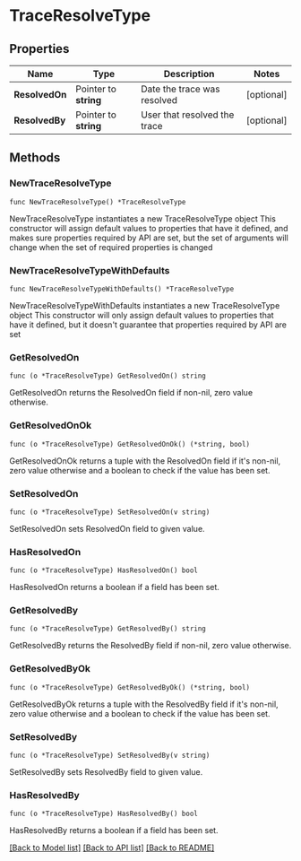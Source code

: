 # TraceResolveType

## Properties

Name | Type | Description | Notes
------------ | ------------- | ------------- | -------------
**ResolvedOn** | Pointer to **string** | Date the trace was resolved | [optional] 
**ResolvedBy** | Pointer to **string** | User that resolved the trace | [optional] 

## Methods

### NewTraceResolveType

`func NewTraceResolveType() *TraceResolveType`

NewTraceResolveType instantiates a new TraceResolveType object
This constructor will assign default values to properties that have it defined,
and makes sure properties required by API are set, but the set of arguments
will change when the set of required properties is changed

### NewTraceResolveTypeWithDefaults

`func NewTraceResolveTypeWithDefaults() *TraceResolveType`

NewTraceResolveTypeWithDefaults instantiates a new TraceResolveType object
This constructor will only assign default values to properties that have it defined,
but it doesn't guarantee that properties required by API are set

### GetResolvedOn

`func (o *TraceResolveType) GetResolvedOn() string`

GetResolvedOn returns the ResolvedOn field if non-nil, zero value otherwise.

### GetResolvedOnOk

`func (o *TraceResolveType) GetResolvedOnOk() (*string, bool)`

GetResolvedOnOk returns a tuple with the ResolvedOn field if it's non-nil, zero value otherwise
and a boolean to check if the value has been set.

### SetResolvedOn

`func (o *TraceResolveType) SetResolvedOn(v string)`

SetResolvedOn sets ResolvedOn field to given value.

### HasResolvedOn

`func (o *TraceResolveType) HasResolvedOn() bool`

HasResolvedOn returns a boolean if a field has been set.

### GetResolvedBy

`func (o *TraceResolveType) GetResolvedBy() string`

GetResolvedBy returns the ResolvedBy field if non-nil, zero value otherwise.

### GetResolvedByOk

`func (o *TraceResolveType) GetResolvedByOk() (*string, bool)`

GetResolvedByOk returns a tuple with the ResolvedBy field if it's non-nil, zero value otherwise
and a boolean to check if the value has been set.

### SetResolvedBy

`func (o *TraceResolveType) SetResolvedBy(v string)`

SetResolvedBy sets ResolvedBy field to given value.

### HasResolvedBy

`func (o *TraceResolveType) HasResolvedBy() bool`

HasResolvedBy returns a boolean if a field has been set.


[[Back to Model list]](../README.md#documentation-for-models) [[Back to API list]](../README.md#documentation-for-api-endpoints) [[Back to README]](../README.md)


